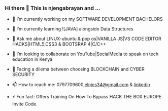 ### Hi there 👋 This is njengabrayan and ...

- 🔭 I’m currently working on my SOFTWARE DEVELOPMENT BACHELORS
- 🌱 I’m currently learning ![JAVA] alongside Data Structures
- 💬 Ask me about LINUX-ubuntu & pop os|VANILLA JS|VS CODE EDITOR HACKS|HTML5,CSS3 & BOOTSRAP 4|C/C++
- 👯 I’m looking to collaborate on YouTube|SocialMedia to speak on tech education in Kenya
- 🤔 Facing a dilema between choosing BLOCKCHAIN and CYBER SECURITY

- 📫 How to reach me: 0797709600,elnjes34@gmail.com & [linkedin](https://www.linkedin.com/in/njenga-juma-20092018a)

- ⚡ Fun fact: Offers Training On How To Bypass HACK THE BOX EUROPE Invite Code.
